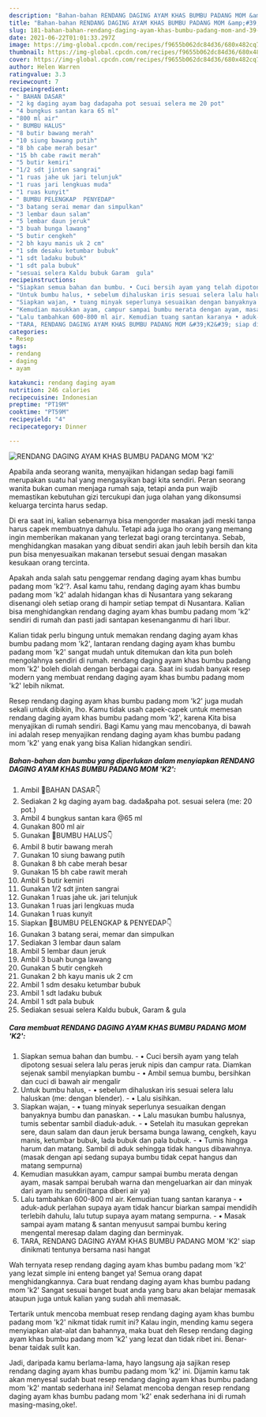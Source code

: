 ```yaml
---
description: "Bahan-bahan RENDANG DAGING AYAM KHAS BUMBU PADANG MOM &amp;#39;K2&amp;#39; Sederhana Untuk Jualan"
title: "Bahan-bahan RENDANG DAGING AYAM KHAS BUMBU PADANG MOM &amp;#39;K2&amp;#39; Sederhana Untuk Jualan"
slug: 181-bahan-bahan-rendang-daging-ayam-khas-bumbu-padang-mom-and-39-k2-and-39-sederhana-untuk-jualan
date: 2021-06-22T01:01:33.297Z
image: https://img-global.cpcdn.com/recipes/f9655b062dc84d36/680x482cq70/rendang-daging-ayam-khas-bumbu-padang-mom-k2-foto-resep-utama.jpg
thumbnail: https://img-global.cpcdn.com/recipes/f9655b062dc84d36/680x482cq70/rendang-daging-ayam-khas-bumbu-padang-mom-k2-foto-resep-utama.jpg
cover: https://img-global.cpcdn.com/recipes/f9655b062dc84d36/680x482cq70/rendang-daging-ayam-khas-bumbu-padang-mom-k2-foto-resep-utama.jpg
author: Helen Warren
ratingvalue: 3.3
reviewcount: 7
recipeingredient:
- " BAHAN DASAR"
- "2 kg daging ayam bag dadapaha pot sesuai selera me 20 pot"
- "4 bungkus santan kara 65 ml"
- "800 ml air"
- " BUMBU HALUS"
- "8 butir bawang merah"
- "10 siung bawang putih"
- "8 bh cabe merah besar"
- "15 bh cabe rawit merah"
- "5 butir kemiri"
- "1/2 sdt jinten sangrai"
- "1 ruas jahe uk jari telunjuk"
- "1 ruas jari lengkuas muda"
- "1 ruas kunyit"
- " BUMBU PELENGKAP  PENYEDAP"
- "3 batang serai memar dan simpulkan"
- "3 lembar daun salam"
- "5 lembar daun jeruk"
- "3 buah bunga lawang"
- "5 butir cengkeh"
- "2 bh kayu manis uk 2 cm"
- "1 sdm desaku ketumbar bubuk"
- "1 sdt ladaku bubuk"
- "1 sdt pala bubuk"
- "sesuai selera Kaldu bubuk Garam  gula"
recipeinstructions:
- "Siapkan semua bahan dan bumbu. • Cuci bersih ayam yang telah dipotong sesuai selera lalu peras jeruk nipis dan campur rata. Diamkan sejenak sambil menyiapkan bumbu • Ambil semua bumbu, bersihkan dan cuci di bawah air mengalir"
- "Untuk bumbu halus, • sebelum dihaluskan iris sesuai selera lalu haluskan (me: dengan blender). • Lalu sisihkan."
- "Siapkan wajan, • tuang minyak seperlunya sesuaikan dengan banyaknya bumbu dan panaskan. • Lalu masukan bumbu halusnya, tumis sebentar sambil diaduk-aduk. • Setelah itu masukan geprekan sere, daun salam dan daun jeruk bersama bunga lawang, cengkeh, kayu manis, ketumbar bubuk, lada bubuk dan pala bubuk. • Tumis hingga harum dan matang. Sambil di aduk sehingga tidak hangus dibawahnya. (masak dengan api sedang supaya bumbu tidak cepat hangus dan matang sempurna)"
- "Kemudian masukkan ayam, campur sampai bumbu merata dengan ayam, masak sampai berubah warna dan mengeluarkan air dan minyak dari ayam itu sendiri(tanpa diberi air ya)"
- "Lalu tambahkan 600-800 ml air. Kemudian tuang santan karanya • aduk-aduk perlahan supaya ayam tidak hancur biarkan sampai mendidih terlebih dahulu, lalu tutup supaya ayam matang sempurna. • Masak sampai ayam matang &amp; santan menyusut sampai bumbu kering mengental meresap dalam daging dan berminyak."
- "TARA, RENDANG DAGING AYAM KHAS BUMBU PADANG MOM &#39;K2&#39; siap dinikmati tentunya bersama nasi hangat"
categories:
- Resep
tags:
- rendang
- daging
- ayam

katakunci: rendang daging ayam 
nutrition: 246 calories
recipecuisine: Indonesian
preptime: "PT19M"
cooktime: "PT59M"
recipeyield: "4"
recipecategory: Dinner

---
```



![RENDANG DAGING AYAM KHAS BUMBU PADANG MOM &#39;K2&#39;](https://img-global.cpcdn.com/recipes/f9655b062dc84d36/680x482cq70/rendang-daging-ayam-khas-bumbu-padang-mom-k2-foto-resep-utama.jpg)

Apabila anda seorang wanita, menyajikan hidangan sedap bagi famili merupakan suatu hal yang mengasyikan bagi kita sendiri. Peran seorang  wanita bukan cuman menjaga rumah saja, tetapi anda pun wajib memastikan kebutuhan gizi tercukupi dan juga olahan yang dikonsumsi keluarga tercinta harus sedap.

Di era  saat ini, kalian sebenarnya bisa mengorder masakan jadi meski tanpa harus capek membuatnya dahulu. Tetapi ada juga lho orang yang memang ingin memberikan makanan yang terlezat bagi orang tercintanya. Sebab, menghidangkan masakan yang dibuat sendiri akan jauh lebih bersih dan kita pun bisa menyesuaikan makanan tersebut sesuai dengan masakan kesukaan orang tercinta. 



Apakah anda salah satu penggemar rendang daging ayam khas bumbu padang mom &#39;k2&#39;?. Asal kamu tahu, rendang daging ayam khas bumbu padang mom &#39;k2&#39; adalah hidangan khas di Nusantara yang sekarang disenangi oleh setiap orang di hampir setiap tempat di Nusantara. Kalian bisa menghidangkan rendang daging ayam khas bumbu padang mom &#39;k2&#39; sendiri di rumah dan pasti jadi santapan kesenanganmu di hari libur.

Kalian tidak perlu bingung untuk memakan rendang daging ayam khas bumbu padang mom &#39;k2&#39;, lantaran rendang daging ayam khas bumbu padang mom &#39;k2&#39; sangat mudah untuk ditemukan dan kita pun boleh mengolahnya sendiri di rumah. rendang daging ayam khas bumbu padang mom &#39;k2&#39; boleh diolah dengan berbagai cara. Saat ini sudah banyak resep modern yang membuat rendang daging ayam khas bumbu padang mom &#39;k2&#39; lebih nikmat.

Resep rendang daging ayam khas bumbu padang mom &#39;k2&#39; juga mudah sekali untuk dibikin, lho. Kamu tidak usah capek-capek untuk memesan rendang daging ayam khas bumbu padang mom &#39;k2&#39;, karena Kita bisa menyajikan di rumah sendiri. Bagi Kamu yang mau mencobanya, di bawah ini adalah resep menyajikan rendang daging ayam khas bumbu padang mom &#39;k2&#39; yang enak yang bisa Kalian hidangkan sendiri.

<!--inarticleads1-->

##### Bahan-bahan dan bumbu yang diperlukan dalam menyiapkan RENDANG DAGING AYAM KHAS BUMBU PADANG MOM &#39;K2&#39;:

1. Ambil  🍁BAHAN DASAR👇
1. Sediakan 2 kg daging ayam bag. dada&amp;paha pot. sesuai selera (me: 20 pot.)
1. Ambil 4 bungkus santan kara @65 ml
1. Gunakan 800 ml air
1. Gunakan  🍁BUMBU HALUS👇
1. Ambil 8 butir bawang merah
1. Gunakan 10 siung bawang putih
1. Gunakan 8 bh cabe merah besar
1. Gunakan 15 bh cabe rawit merah
1. Ambil 5 butir kemiri
1. Gunakan 1/2 sdt jinten sangrai
1. Gunakan 1 ruas jahe uk. jari telunjuk
1. Gunakan 1 ruas jari lengkuas muda
1. Gunakan 1 ruas kunyit
1. Siapkan  🍁BUMBU PELENGKAP &amp; PENYEDAP👇
1. Gunakan 3 batang serai, memar dan simpulkan
1. Sediakan 3 lembar daun salam
1. Ambil 5 lembar daun jeruk
1. Ambil 3 buah bunga lawang
1. Gunakan 5 butir cengkeh
1. Gunakan 2 bh kayu manis uk 2 cm
1. Ambil 1 sdm desaku ketumbar bubuk
1. Ambil 1 sdt ladaku bubuk
1. Ambil 1 sdt pala bubuk
1. Sediakan sesuai selera Kaldu bubuk, Garam &amp; gula




<!--inarticleads2-->

##### Cara membuat RENDANG DAGING AYAM KHAS BUMBU PADANG MOM &#39;K2&#39;:

1. Siapkan semua bahan dan bumbu. - • Cuci bersih ayam yang telah dipotong sesuai selera lalu peras jeruk nipis dan campur rata. Diamkan sejenak sambil menyiapkan bumbu - • Ambil semua bumbu, bersihkan dan cuci di bawah air mengalir
1. Untuk bumbu halus, - • sebelum dihaluskan iris sesuai selera lalu haluskan (me: dengan blender). - • Lalu sisihkan.
1. Siapkan wajan, - • tuang minyak seperlunya sesuaikan dengan banyaknya bumbu dan panaskan. - • Lalu masukan bumbu halusnya, tumis sebentar sambil diaduk-aduk. - • Setelah itu masukan geprekan sere, daun salam dan daun jeruk bersama bunga lawang, cengkeh, kayu manis, ketumbar bubuk, lada bubuk dan pala bubuk. - • Tumis hingga harum dan matang. Sambil di aduk sehingga tidak hangus dibawahnya. (masak dengan api sedang supaya bumbu tidak cepat hangus dan matang sempurna)
1. Kemudian masukkan ayam, campur sampai bumbu merata dengan ayam, masak sampai berubah warna dan mengeluarkan air dan minyak dari ayam itu sendiri(tanpa diberi air ya)
1. Lalu tambahkan 600-800 ml air. Kemudian tuang santan karanya - • aduk-aduk perlahan supaya ayam tidak hancur biarkan sampai mendidih terlebih dahulu, lalu tutup supaya ayam matang sempurna. - • Masak sampai ayam matang &amp; santan menyusut sampai bumbu kering mengental meresap dalam daging dan berminyak.
1. TARA, RENDANG DAGING AYAM KHAS BUMBU PADANG MOM &#39;K2&#39; siap dinikmati tentunya bersama nasi hangat




Wah ternyata resep rendang daging ayam khas bumbu padang mom &#39;k2&#39; yang lezat simple ini enteng banget ya! Semua orang dapat menghidangkannya. Cara buat rendang daging ayam khas bumbu padang mom &#39;k2&#39; Sangat sesuai banget buat anda yang baru akan belajar memasak ataupun juga untuk kalian yang sudah ahli memasak.

Tertarik untuk mencoba membuat resep rendang daging ayam khas bumbu padang mom &#39;k2&#39; nikmat tidak rumit ini? Kalau ingin, mending kamu segera menyiapkan alat-alat dan bahannya, maka buat deh Resep rendang daging ayam khas bumbu padang mom &#39;k2&#39; yang lezat dan tidak ribet ini. Benar-benar taidak sulit kan. 

Jadi, daripada kamu berlama-lama, hayo langsung aja sajikan resep rendang daging ayam khas bumbu padang mom &#39;k2&#39; ini. Dijamin kamu tak akan menyesal sudah buat resep rendang daging ayam khas bumbu padang mom &#39;k2&#39; mantab sederhana ini! Selamat mencoba dengan resep rendang daging ayam khas bumbu padang mom &#39;k2&#39; enak sederhana ini di rumah masing-masing,oke!.

